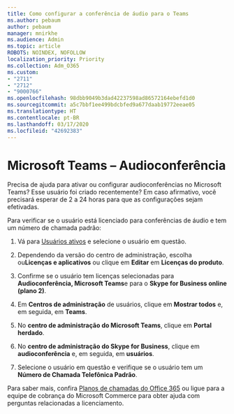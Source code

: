```yaml
---
title: Como configurar a conferência de áudio para o Teams
ms.author: pebaum
author: pebaum
manager: mnirkhe
ms.audience: Admin
ms.topic: article
ROBOTS: NOINDEX, NOFOLLOW
localization_priority: Priority
ms.collection: Adm_O365
ms.custom:
- "2711"
- "2712"
- "9000766"
ms.openlocfilehash: 98dbb9049b3dad42237598ad86572164ebefd1d0
ms.sourcegitcommit: a5c7bbf1ee499bdcbfed9a677daab19772eeae05
ms.translationtype: HT
ms.contentlocale: pt-BR
ms.lasthandoff: 03/17/2020
ms.locfileid: "42692383"
---
```

# <a name="microsoft-teams--audio-conferencing"></a>Microsoft Teams – Audioconferência

Precisa de ajuda para ativar ou configurar audioconferências no Microsoft Teams? Esse usuário foi criado recentemente?  Em caso afirmativo, você precisará esperar de 2 a 24 horas para que as configurações sejam efetivadas.    

Para verificar se o usuário está licenciado para conferências de áudio e tem um número de chamada padrão:

1. Vá para [Usuários ativos](https://admin.microsoft.com/Adminportal/Home?source=applauncher#/users) e selecione o usuário em questão.

2. Dependendo da versão do centro de administração, escolha ou**Licenças e aplicativos** ou clique em **Editar** em **Licenças do produto**.

3. Confirme se o usuário tem licenças selecionadas para **Audioconferência, Microsoft Teams**e para o **Skype for Business online (plano 2)**.

4. Em **Centros de administração** de usuários, clique em **Mostrar todos** e, em seguida, em **Teams**.

5. No **centro de administração do Microsoft Teams**, clique em **Portal herdado**.

6. No **centro de administração do Skype for Business**, clique em **audioconferência** e, em seguida, em **usuários**.

7. Selecione o usuário em questão e verifique se o usuário tem um **Número de Chamada Telefônica Padrão**.

Para saber mais, confira [Planos de chamadas do Office 365](https://docs.microsoft.com/microsoftteams/calling-plans-for-office-365) ou ligue para a equipe de cobrança do Microsoft Commerce para obter ajuda com perguntas relacionadas a licenciamento.
